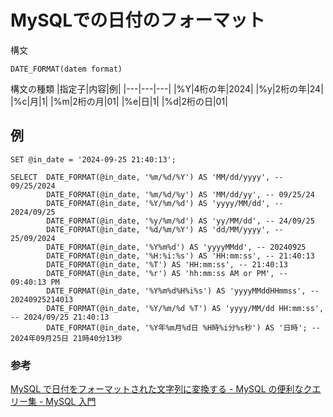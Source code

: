 # MySQLでの日付のフォーマット

構文
```
DATE_FORMAT(datem format)
```

構文の種類
|指定子|内容|例|
|---|---|---|
|%Y|4桁の年|2024|
|%y|2桁の年|24|
|%c|月|1|
|%m|2桁の月|01|
|%e|日|1|
|%d|2桁の日|01|


## 例

```
SET @in_date = '2024-09-25 21:40:13';

SELECT 	DATE_FORMAT(@in_date, '%m/%d/%Y') AS 'MM/dd/yyyy', -- 09/25/2024
		DATE_FORMAT(@in_date, '%m/%d/%y') AS 'MM/dd/yy', -- 09/25/24
        DATE_FORMAT(@in_date, '%Y/%m/%d') AS 'yyyy/MM/dd', -- 2024/09/25
		DATE_FORMAT(@in_date, '%y/%m/%d') AS 'yy/MM/dd', -- 24/09/25
        DATE_FORMAT(@in_date, '%d/%m/%Y') AS 'dd/MM/yyyy', -- 25/09/2024
		DATE_FORMAT(@in_date, '%Y%m%d') AS 'yyyyMMdd', -- 20240925
		DATE_FORMAT(@in_date, '%H:%i:%s') AS 'HH:mm:ss', -- 21:40:13
		DATE_FORMAT(@in_date, '%T') AS 'HH:mm:ss', -- 21:40:13
        DATE_FORMAT(@in_date, '%r') AS 'hh:mm:ss AM or PM', -- 09:40:13 PM
		DATE_FORMAT(@in_date, '%Y%m%d%H%i%s') AS 'yyyyMMddHHmmss', -- 20240925214013
        DATE_FORMAT(@in_date, '%Y/%m/%d %T') AS 'yyyy/MM/dd HH:mm:ss', -- 2024/09/25 21:40:13
		DATE_FORMAT(@in_date, '%Y年%m月%d日 %H時%i分%s秒') AS '日時'; -- 2024年09月25日 21時40分13秒
```
### 参考

[MySQL で日付をフォーマットされた文字列に変換する \- MySQL の便利なクエリー集 \- MySQL 入門](https://mysql.sql55.com/query/mysql-date-format.php)